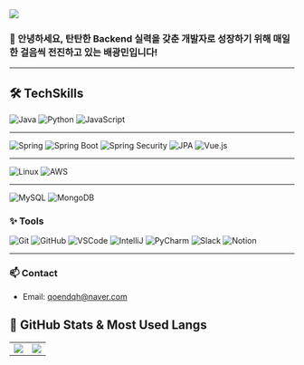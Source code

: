 <!-- 상단 배너 -->
<img src="https://capsule-render.vercel.app/api?type=waving&color=gradient&height=200&section=header&text=Welcome%20to%20Pang's%20GitHub&fontSize=40&fontAlignY=35&animation=fadeIn" />

### 👋 안녕하세요, 탄탄한 Backend 실력을 갖춘 개발자로 성장하기 위해 매일 한 걸음씩 전진하고 있는 **배광민**입니다!

---

## 🛠️ TechSkills
![Java](https://img.shields.io/badge/Java-white?style=flat&logo=java)
![Python](https://img.shields.io/badge/Python-3776AB?style=flat&logo=python)
![JavaScript](https://img.shields.io/badge/JavaScript-F7DF1E?style=flat&logo=javascript)

---
![Spring](https://img.shields.io/badge/Spring-6DB33F?style=flat&logo=spring)
![Spring Boot](https://img.shields.io/badge/SpringBoot-6DB33F?style=flat&logo=SpringBoot&logoColor=white)
![Spring Security](https://img.shields.io/badge/SpringSecurity-6DB33F?style=flat&logo=SpringSecurity&logoColor=white)
![JPA](https://img.shields.io/badge/JPA-59666C?style=flat&logo=hibernate&logoColor=white)
![Vue.js](https://img.shields.io/badge/Vue.js-42b883?style=flat&logo=vuedotjs)

---
![Linux](https://img.shields.io/badge/Linux-FCC624?style=flat&logo=linux)
![AWS](https://img.shields.io/badge/AWS-232F3E?style=flat&logo=amazonaws)

---
![MySQL](https://img.shields.io/badge/MySQL-00758F?style=flat&logo=mysql)
![MongoDB](https://img.shields.io/badge/MongoDB-47A248?style=flat&logo=mongodb) 

### ✨ Tools
![Git](https://img.shields.io/badge/Git-F05032?style=flat&logo=git)
![GitHub](https://img.shields.io/badge/GitHub-181717?style=flat&logo=github)
![VSCode](https://img.shields.io/badge/VSCode-007ACC?style=flat&logo=visualstudiocode)
![IntelliJ](https://img.shields.io/badge/IntelliJ-000000?style=flat&logo=intellijidea)
![PyCharm](https://img.shields.io/badge/PyCharm-000000?style=flat&logo=pycharm)
![Slack](https://img.shields.io/badge/Slack-4A154B?style=flat&logo=slack)
![Notion](https://img.shields.io/badge/Notion-000000?style=flat&logo=notion)

---

### 📫 Contact

- Email: [qoendqh@naver.com](mailto:qoendqh@naver.com)

## 🚀 GitHub Stats & Most Used Langs

<table>
  <tr>
    <td>
      <img src="https://github-readme-stats.vercel.app/api/top-langs/?username=pangminwhere&layout=compact&theme=tokyonight" />
    </td>
    <td>
      <img src="https://github-readme-stats.vercel.app/api?username=pangminwhere&show_icons=true&theme=tokyonight&hide=issues" />
    </td>
  </tr>
</table>
